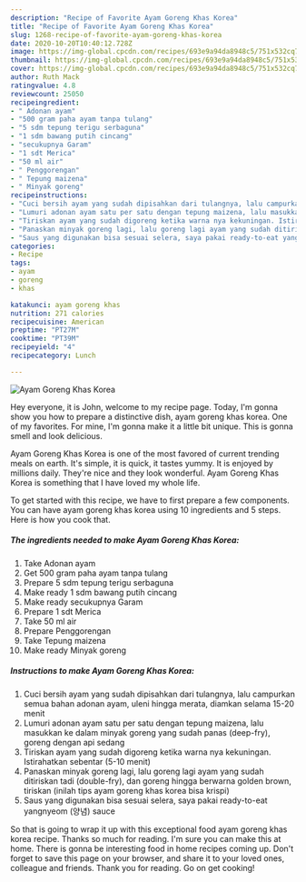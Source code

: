 ```yaml
---
description: "Recipe of Favorite Ayam Goreng Khas Korea"
title: "Recipe of Favorite Ayam Goreng Khas Korea"
slug: 1268-recipe-of-favorite-ayam-goreng-khas-korea
date: 2020-10-20T10:40:12.728Z
image: https://img-global.cpcdn.com/recipes/693e9a94da8948c5/751x532cq70/ayam-goreng-khas-korea-foto-resep-utama.jpg
thumbnail: https://img-global.cpcdn.com/recipes/693e9a94da8948c5/751x532cq70/ayam-goreng-khas-korea-foto-resep-utama.jpg
cover: https://img-global.cpcdn.com/recipes/693e9a94da8948c5/751x532cq70/ayam-goreng-khas-korea-foto-resep-utama.jpg
author: Ruth Mack
ratingvalue: 4.8
reviewcount: 25050
recipeingredient:
- " Adonan ayam"
- "500 gram paha ayam tanpa tulang"
- "5 sdm tepung terigu serbaguna"
- "1 sdm bawang putih cincang"
- "secukupnya Garam"
- "1 sdt Merica"
- "50 ml air"
- " Penggorengan"
- " Tepung maizena"
- " Minyak goreng"
recipeinstructions:
- "Cuci bersih ayam yang sudah dipisahkan dari tulangnya, lalu campurkan semua bahan adonan ayam, uleni hingga merata, diamkan selama 15-20 menit"
- "Lumuri adonan ayam satu per satu dengan tepung maizena, lalu masukkan ke dalam minyak goreng yang sudah panas (deep-fry), goreng dengan api sedang"
- "Tiriskan ayam yang sudah digoreng ketika warna nya kekuningan. Istirahatkan sebentar (5-10 menit)"
- "Panaskan minyak goreng lagi, lalu goreng lagi ayam yang sudah ditiriskan tadi (double-fry), dan goreng hingga berwarna golden brown, tiriskan (inilah tips ayam goreng khas korea bisa krispi)"
- "Saus yang digunakan bisa sesuai selera, saya pakai ready-to-eat yangnyeom (양념) sauce"
categories:
- Recipe
tags:
- ayam
- goreng
- khas

katakunci: ayam goreng khas 
nutrition: 271 calories
recipecuisine: American
preptime: "PT27M"
cooktime: "PT39M"
recipeyield: "4"
recipecategory: Lunch

---
```



![Ayam Goreng Khas Korea](https://img-global.cpcdn.com/recipes/693e9a94da8948c5/751x532cq70/ayam-goreng-khas-korea-foto-resep-utama.jpg)

Hey everyone, it is John, welcome to my recipe page. Today, I'm gonna show you how to prepare a distinctive dish, ayam goreng khas korea. One of my favorites. For mine, I'm gonna make it a little bit unique. This is gonna smell and look delicious.



Ayam Goreng Khas Korea is one of the most favored of current trending meals on earth. It's simple, it is quick, it tastes yummy. It is enjoyed by millions daily. They're nice and they look wonderful. Ayam Goreng Khas Korea is something that I have loved my whole life.


To get started with this recipe, we have to first prepare a few components. You can have ayam goreng khas korea using 10 ingredients and 5 steps. Here is how you cook that.

<!--inarticleads1-->

##### The ingredients needed to make Ayam Goreng Khas Korea:

1. Take  Adonan ayam
1. Get 500 gram paha ayam tanpa tulang
1. Prepare 5 sdm tepung terigu serbaguna
1. Make ready 1 sdm bawang putih cincang
1. Make ready secukupnya Garam
1. Prepare 1 sdt Merica
1. Take 50 ml air
1. Prepare  Penggorengan
1. Take  Tepung maizena
1. Make ready  Minyak goreng




<!--inarticleads2-->

##### Instructions to make Ayam Goreng Khas Korea:

1. Cuci bersih ayam yang sudah dipisahkan dari tulangnya, lalu campurkan semua bahan adonan ayam, uleni hingga merata, diamkan selama 15-20 menit
1. Lumuri adonan ayam satu per satu dengan tepung maizena, lalu masukkan ke dalam minyak goreng yang sudah panas (deep-fry), goreng dengan api sedang
1. Tiriskan ayam yang sudah digoreng ketika warna nya kekuningan. Istirahatkan sebentar (5-10 menit)
1. Panaskan minyak goreng lagi, lalu goreng lagi ayam yang sudah ditiriskan tadi (double-fry), dan goreng hingga berwarna golden brown, tiriskan (inilah tips ayam goreng khas korea bisa krispi)
1. Saus yang digunakan bisa sesuai selera, saya pakai ready-to-eat yangnyeom (양념) sauce




So that is going to wrap it up with this exceptional food ayam goreng khas korea recipe. Thanks so much for reading. I'm sure you can make this at home. There is gonna be interesting food in home recipes coming up. Don't forget to save this page on your browser, and share it to your loved ones, colleague and friends. Thank you for reading. Go on get cooking!
